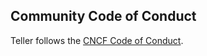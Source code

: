 ## Community Code of Conduct

Teller follows the [CNCF Code of Conduct](https://github.com/cncf/foundation/blob/master/code-of-conduct.md).